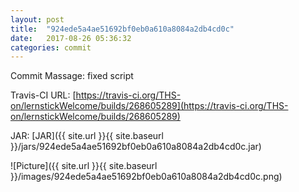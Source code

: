 ```yaml
---
layout: post
title:  "924ede5a4ae51692bf0eb0a610a8084a2db4cd0c"
date:   2017-08-26 05:36:32
categories: commit
---
```


Commit Massage: fixed script  

Travis-CI URL: [https://travis-ci.org/THS-on/lernstickWelcome/builds/268605289](https://travis-ci.org/THS-on/lernstickWelcome/builds/268605289)

JAR: [JAR]({{ site.url }}{{ site.baseurl }}/jars/924ede5a4ae51692bf0eb0a610a8084a2db4cd0c.jar)

![Picture]({{ site.url }}{{ site.baseurl }}/images/924ede5a4ae51692bf0eb0a610a8084a2db4cd0c.png)

